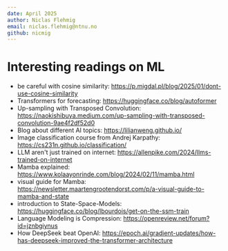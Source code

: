 ```yaml
---
date: April 2025
author: Niclas Flehmig
email: niclas.flehmig@ntnu.no
github: nicmig
---
```

# Interesting readings on ML

- be careful with cosine similarity: https://p.migdal.pl/blog/2025/01/dont-use-cosine-similarity
- Transformers for forecasting: https://huggingface.co/blog/autoformer
- Up-sampling with Transposed Convolution: https://naokishibuya.medium.com/up-sampling-with-transposed-convolution-9ae4f2df52d0
- Blog about different AI topics: https://lilianweng.github.io/
- Image classification course from Andrej Karpathy: https://cs231n.github.io/classification/
- LLM aren't just trained on internet: https://allenpike.com/2024/llms-trained-on-internet
- Mamba explained: https://www.kolaayonrinde.com/blog/2024/02/11/mamba.html
- visual guide for Mamba: https://newsletter.maartengrootendorst.com/p/a-visual-guide-to-mamba-and-state
- introduction to State-Space-Models: https://huggingface.co/blog/lbourdois/get-on-the-ssm-train
- Language Modeling is Compression: https://openreview.net/forum?id=jznbgiynus
- How DeepSeek beat OpenAI: https://epoch.ai/gradient-updates/how-has-deepseek-improved-the-transformer-architecture
